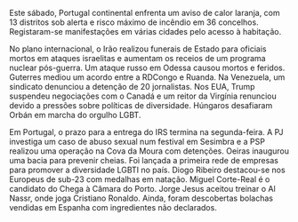 Este sábado, Portugal continental enfrenta um aviso de calor laranja, com 13 distritos sob alerta e risco máximo de incêndio em 36 concelhos.  Registaram-se manifestações em várias cidades pelo acesso à habitação.

No plano internacional, o Irão realizou funerais de Estado para oficiais mortos em ataques israelitas e aumentam os receios de um programa nuclear pós-guerra. Um ataque russo em Odessa causou mortos e feridos. Guterres mediou um acordo entre a RDCongo e Ruanda. Na Venezuela, um sindicato denunciou a detenção de 20 jornalistas. Nos EUA, Trump suspendeu negociações com o Canadá e um reitor da Virgínia renunciou devido a pressões sobre políticas de diversidade. Húngaros desafiaram Orbán em marcha do orgulho LGBT.

Em Portugal, o prazo para a entrega do IRS termina na segunda-feira. A PJ investiga um caso de abuso sexual num festival em Sesimbra e a PSP realizou uma operação na Cova da Moura com detenções. Oeiras inaugurou uma bacia para prevenir cheias. Foi lançada a primeira rede de empresas para promover a diversidade LGBTI no país. Diogo Ribeiro destacou-se nos Europeus de sub-23 com medalhas em natação. Miguel Corte-Real é o candidato do Chega à Câmara do Porto. Jorge Jesus aceitou treinar o Al Nassr, onde joga Cristiano Ronaldo.
Ainda, foram descobertas bolachas vendidas em Espanha com ingredientes não declarados.